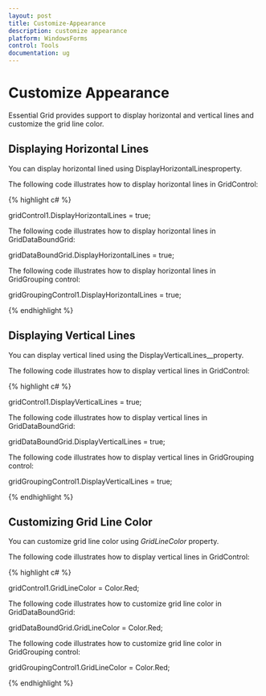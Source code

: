 ```yaml
---
layout: post
title: Customize-Appearance
description: customize appearance 
platform: WindowsForms
control: Tools
documentation: ug
---
```


# Customize Appearance 

Essential Grid provides support to display horizontal and vertical lines and customize the grid line color. 

## Displaying Horizontal Lines

You can display horizontal lined using DisplayHorizontalLinesproperty. 

The following code illustrates how to display horizontal lines in GridControl: 

{% highlight c# %}

gridControl1.DisplayHorizontalLines = true;

The following code illustrates how to display horizontal lines in GridDataBoundGrid: 

gridDataBoundGrid.DisplayHorizontalLines = true;

The following code illustrates how to display horizontal lines in GridGrouping control: 

gridGroupingControl1.DisplayHorizontalLines = true;

{% endhighlight %}

## Displaying Vertical Lines

You can display vertical lined using the DisplayVerticalLines__property. 

The following code illustrates how to display vertical lines in GridControl: 

{% highlight c# %}

gridControl1.DisplayVerticalLines = true;

The following code illustrates how to display vertical lines in GridDataBoundGrid: 

gridDataBoundGrid.DisplayVerticalLines = true;

The following code illustrates how to display vertical lines in GridGrouping control: 

gridGroupingControl1.DisplayVerticalLines = true;

{% endhighlight %}

## Customizing Grid Line Color

You can customize grid line color using _GridLineColor_ property. 

The following code illustrates how to display vertical lines in GridControl: 


{% highlight c# %}

gridControl1.GridLineColor = Color.Red;

The following code illustrates how to customize grid line color in GridDataBoundGrid: 

gridDataBoundGrid.GridLineColor = Color.Red;

The following code illustrates how to customize grid line color in GridGrouping control: 

gridGroupingControl1.GridLineColor = Color.Red;

{% endhighlight %}





